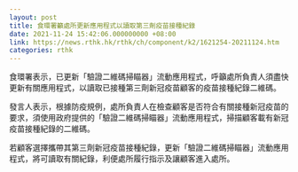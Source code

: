 ```yaml
---
layout: post
title: 食環署籲處所更新應用程式以讀取第三劑疫苗接種紀錄
date: 2021-11-24 15:42:06.000000000 +08:00
link: https://news.rthk.hk/rthk/ch/component/k2/1621254-20211124.htm
categories: rthk
---
```


食環署表示，已更新「驗證二維碼掃瞄器」流動應用程式，呼籲處所負責人須盡快更新有關應用程式，以讀取已接種第三劑新冠疫苗顧客的疫苗接種紀錄二維碼。

發言人表示，根據防疫規例，處所負責人在檢查顧客是否符合有關接種新冠疫苗的要求，須使用政府提供的「驗證二維碼掃瞄器」流動應用程式，掃描顧客載有新冠疫苗接種紀錄的二維碼。

若顧客選擇攜帶其第三劑新冠疫苗接種紀錄，更新「驗證二維碼掃瞄器」流動應用程式，將可讀取有關紀錄，利便處所履行指示及讓顧客進入處所。
